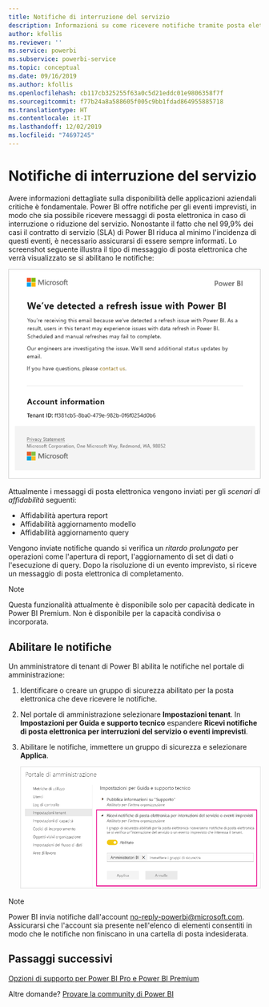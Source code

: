 ```yaml
---
title: Notifiche di interruzione del servizio
description: Informazioni su come ricevere notifiche tramite posta elettronica quando si verifica un'interruzione o una riduzione del servizio Power BI.
author: kfollis
ms.reviewer: ''
ms.service: powerbi
ms.subservice: powerbi-service
ms.topic: conceptual
ms.date: 09/16/2019
ms.author: kfollis
ms.openlocfilehash: cb117cb325255f63a0c5d21eddc01e9806358f7f
ms.sourcegitcommit: f77b24a8a588605f005c9bb1fdad864955885718
ms.translationtype: HT
ms.contentlocale: it-IT
ms.lasthandoff: 12/02/2019
ms.locfileid: "74697245"
---
```

# <a name="service-interruption-notifications"></a>Notifiche di interruzione del servizio

Avere informazioni dettagliate sulla disponibilità delle applicazioni aziendali critiche è fondamentale. Power BI offre notifiche per gli eventi imprevisti, in modo che sia possibile ricevere messaggi di posta elettronica in caso di interruzione o riduzione del servizio. Nonostante il fatto che nel 99,9% dei casi il contratto di servizio (SLA) di Power BI riduca al minimo l'incidenza di questi eventi, è necessario assicurarsi di essere sempre informati. Lo screenshot seguente illustra il tipo di messaggio di posta elettronica che verrà visualizzato se si abilitano le notifiche:

![Messaggio di posta elettronica di notifica per aggiornamento](media/service-interruption-notifications/refresh-notification-email.png)

Attualmente i messaggi di posta elettronica vengono inviati per gli _scenari di affidabilità_ seguenti:

- Affidabilità apertura report
- Affidabilità aggiornamento modello
- Affidabilità aggiornamento query

Vengono inviate notifiche quando si verifica un _ritardo prolungato_ per operazioni come l'apertura di report, l'aggiornamento di set di dati o l'esecuzione di query. Dopo la risoluzione di un evento imprevisto, si riceve un messaggio di posta elettronica di completamento.

> [!NOTE]
> Questa funzionalità attualmente è disponibile solo per capacità dedicate in Power BI Premium. Non è disponibile per la capacità condivisa o incorporata.

## <a name="enable-notifications"></a>Abilitare le notifiche

Un amministratore di tenant di Power BI abilita le notifiche nel portale di amministrazione:

1. Identificare o creare un gruppo di sicurezza abilitato per la posta elettronica che deve ricevere le notifiche.

1. Nel portale di amministrazione selezionare **Impostazioni tenant**. In **Impostazioni per Guida e supporto tecnico** espandere **Ricevi notifiche di posta elettronica per interruzioni del servizio o eventi imprevisti**.

1. Abilitare le notifiche, immettere un gruppo di sicurezza e selezionare **Applica**.

    ![Abilitare le notifiche del servizio](media/service-interruption-notifications/enable-notifications.png)

> [!NOTE]
> Power BI invia notifiche dall'account no-reply-powerbi@microsoft.com. Assicurarsi che l'account sia presente nell'elenco di elementi consentiti in modo che le notifiche non finiscano in una cartella di posta indesiderata.

## <a name="next-steps"></a>Passaggi successivi

[Opzioni di supporto per Power BI Pro e Power BI Premium](service-support-options.md)

Altre domande? [Provare la community di Power BI](https://community.powerbi.com/)
